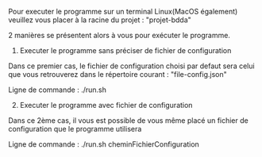 Pour executer le programme sur un terminal Linux(MacOS également) veuillez vous placer à la racine du projet : "projet-bdda"

2 manières se présentent alors à vous pour exécuter le programme. 

1. Executer le programme sans préciser de fichier de configuration

Dans ce premier cas, le fichier de configuration choisi par defaut sera celui que vous retrouverez dans le répertoire courant : "file-config.json"

Ligne de commande : ./run.sh

2. Executer le programme avec fichier de configuration

Dans ce 2ème cas, il vous est possible de vous même placé un fichier de configuration que le programme utilisera

Ligne de commande : ./run.sh cheminFichierConfiguration 


